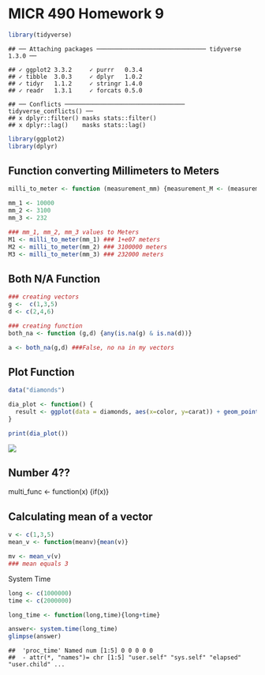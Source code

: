 MICR 490 Homework 9
================

``` r
library(tidyverse)
```

    ## ── Attaching packages ─────────────────────────────── tidyverse 1.3.0 ──

    ## ✓ ggplot2 3.3.2     ✓ purrr   0.3.4
    ## ✓ tibble  3.0.3     ✓ dplyr   1.0.2
    ## ✓ tidyr   1.1.2     ✓ stringr 1.4.0
    ## ✓ readr   1.3.1     ✓ forcats 0.5.0

    ## ── Conflicts ────────────────────────────────── tidyverse_conflicts() ──
    ## x dplyr::filter() masks stats::filter()
    ## x dplyr::lag()    masks stats::lag()

``` r
library(ggplot2)
library(dplyr)
```

## Function converting Millimeters to Meters

``` r
milli_to_meter <- function (measurement_mm) {measurement_M <- (measurement_mm) * 1000 }

mm_1 <- 10000
mm_2 <- 3100
mm_3 <- 232
```

``` r
### mm_1, mm_2, mm_3 values to Meters
M1 <- milli_to_meter(mm_1) ### 1+e07 meters
M2 <- milli_to_meter(mm_2) ### 3100000 meters
M3 <- milli_to_meter(mm_3) ### 232000 meters
```

## Both N/A Function

``` r
### creating vectors
g <-  c(1,3,5)
d <- c(2,4,6)

### creating function
both_na <- function (g,d) {any(is.na(g) & is.na(d))}

a <- both_na(g,d) ###False, no na in my vectors
```

## Plot Function

``` r
data("diamonds")

dia_plot <- function() {
  result <- ggplot(data = diamonds, aes(x=color, y=carat)) + geom_point(size =2, color= "pink") +ggtitle("Colors of Carats")
}

print(dia_plot())
```

![](Hw_09_files/figure-gfm/unnamed-chunk-5-1.png)<!-- -->

## Number 4??

multi\_func \<- function(x) {if(x)}

## Calculating mean of a vector

``` r
v <- c(1,3,5)
mean_v <- function(meanv){mean(v)}

mv <- mean_v(v)
### mean equals 3
```

System Time

``` r
long <- c(1000000)
time <- c(2000000)

long_time <- function(long,time){long+time}

answer<- system.time(long_time)
glimpse(answer)
```

    ##  'proc_time' Named num [1:5] 0 0 0 0 0
    ##  - attr(*, "names")= chr [1:5] "user.self" "sys.self" "elapsed" "user.child" ...
